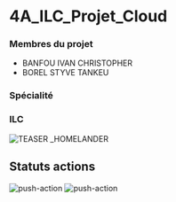 
# 4A_ILC_Projet_Cloud
### Membres du projet
- BANFOU IVAN CHRISTOPHER 
- BOREL STYVE TANKEU
### Spécialité
### ILC
![TEASER _HOMELANDER](https://github.com/ChristopherBanfou/4A_ILC_Projet_DevOps/assets/122366847/db8fce3d-15a2-4cb7-8f07-1245b96d7868)







## Statuts actions
![push-action](https://github.com/Borel6/4A_-ILC-_Cloud_Computing/actions/workflows/build_on_push.yml/badge.svg)
![push-action](https://github.com/Borel6/4A_-ILC-_Cloud_Computing/actions/workflows/build_img.yml/badge.svg)
